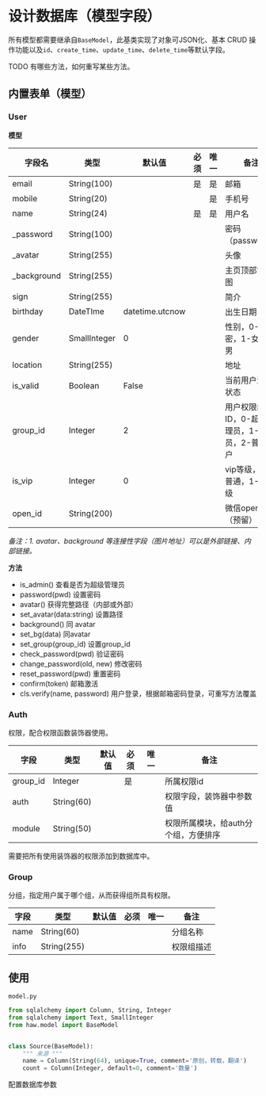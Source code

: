 # 设计数据库（模型字段）

所有模型都需要继承自`BaseModel`，此基类实现了对象可JSON化、基本 CRUD 操作功能以及`id`、`create_time`、`update_time`、`delete_time`等默认字段。

TODO 有哪些方法，如何重写某些方法。

## 内置表单（模型）

### User

**模型**

| 字段名      | 类型         | 默认值          | 必须 | 唯一 | 备注                                             |
| ----------- | ------------ | --------------- | ---- | ---- | ------------------------------------------------ |
| email       | String(100)  |                 | 是   | 是   | 邮箱                                             |
| mobile      | String(20)   |                 |      | 是   | 手机号                                           |
| name        | String(24)   |                 | 是   | 是   | 用户名                                           |
| _password   | String(100)  |                 |      |      | 密码（password）                                 |
| _avatar     | String(255)  |                 |      |      | 头像                                             |
| _background | String(255)  |                 |      |      | 主页顶部背景图                                   |
| sign        | String(255)  |                 |      |      | 简介                                             |
| birthday    | DateTIme     | datetime.utcnow |      |      | 出生日期                                         |
| gender      | SmallInteger | 0               |      |      | 性别，0-保密，1-女，2-男                         |
| location    | String(255)  |                 |      |      | 地址                                             |
| is_valid    | Boolean      | False           |      |      | 当前用户激活状态                                 |
| group_id    | Integer      | 2               |      |      | 用户权限组ID，0-超级管理员，1-管理员，2-普通用户 |
| is_vip      | Integer      | 0               |      |      | vip等级，0-普通，1-7等级                         |
| open_id     | String(200)  |                 |      |      | 微信openid（预留）                               |

*备注：1. avatar、background 等连接性字段（图片地址）可以是外部链接、内部链接。*

**方法**

- is_admin() 查看是否为超级管理员
- password(pwd) 设置密码
- avatar() 获得完整路径（内部或外部）
- set_avatar(data:string) 设置路径
- background() 同 avatar
- set_bg(data) 同avatar
- set_group(group_id)  设置group_id
-  check_password(pwd)  验证密码
- change_password(old, new)  修改密码
- reset_password(pwd)  重置密码
- confirm(token)  邮箱激活
- cls.verify(name, password) 用户登录，根据邮箱密码登录，可重写方法覆盖

### Auth

权限，配合权限函数装饰器使用。

| 字段     | 类型       | 默认值 | 必须 | 唯一 | 备注                                 |
| -------- | ---------- | ------ | ---- | ---- | ------------------------------------ |
| group_id | Integer    |        | 是   |      | 所属权限id                           |
| auth     | String(60) |        |      |      | 权限字段，装饰器中参数值             |
| module   | String(50) |        |      |      | 权限所属模块，给auth分个组，方便排序 |

需要把所有使用装饰器的权限添加到数据库中。

### Group

分组，指定用户属于哪个组，从而获得组所具有权限。

| 字段 | 类型        | 默认值 | 必须 | 唯一 | 备注       |
| ---- | ----------- | ------ | ---- | ---- | ---------- |
| name | String(60)  |        |      |      | 分组名称   |
| info | String(255) |        |      |      | 权限组描述 |

## 使用

`model.py`

```python
from sqlalchemy import Column, String, Integer
from sqlalchemy import Text, SmallInteger
from haw.model import BaseModel


class Source(BaseModel):
    """ 来源 """
    name = Column(String(64), unique=True, comment='原创，转载，翻译')
    count = Column(Integer, default=0, comment='数量')
```

配置数据库参数

